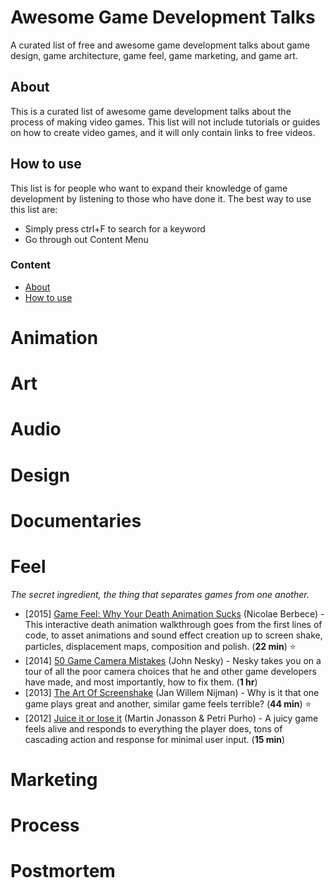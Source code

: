 # Awesome Game Development Talks
A curated list of free and awesome game development talks about game design, game architecture, game feel, game marketing, and game art.

## About
This is a curated list of awesome game development talks about the process of making video games. This list will not include tutorials or guides on how to create video games, and it will only contain links to free videos.

## How to use
This list is for people who want to expand their knowledge of game development by listening to those who have done it. The best way to use this list are:
* Simply press ctrl+F to search for a keyword
* Go through out Content Menu


### Content
- [About](#about)
- [How to use](#how-to-use)

# Animation
# Art
# Audio
# Design
# Documentaries 
# Feel
*The secret ingredient, the thing that separates games from one another.*
* [2015] [Game Feel: Why Your Death Animation Sucks](https://www.youtube.com/watch?v=pmSAG51BybY) (Nicolae Berbece) - This interactive death animation walkthrough goes from the first lines of code, to asset animations and sound effect creation up to screen shake, particles, displacement maps, composition and polish. (**22 min**) ⭐
* [2014] [50 Game Camera Mistakes](https://www.youtube.com/watch?v=C7307qRmlMI) (John Nesky) -  Nesky takes you on a tour of all the poor camera choices that he and other game developers have made, and most importantly, how to fix them. (**1 hr**)
* [2013] [The Art Of Screenshake](https://www.youtube.com/watch?v=AJdEqssNZ-U) (Jan Willem Nijman) - Why is it that one game plays great and another, similar game feels terrible? (**44 min**) ⭐
* [2012] [Juice it or lose it](https://www.youtube.com/watch?v=Fy0aCDmgnxg) (Martin Jonasson & Petri Purho) - A juicy game feels alive and responds to everything the player does, tons of cascading action and response for minimal user input. (**15 min**)
# Marketing
# Process
# Postmortem

